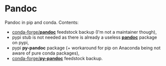 # Pandoc

Pandoc in pip and conda. Contents:

* [conda-forge/**pandoc**](https://github.com/conda-forge/pandoc-feedstock) feedstock backup (I'm not a maintainer though),
* pypi stub is not needed as there is already a useless [**pandoc**](https://pypi.org/project/pandoc/) package on pypi,
* pypi **py-pandoc** package (+ workaround for pip on Anaconda being not aware of pure conda packages), 
* [conda-forge/**py-pandoc**](https://github.com/conda-forge/py-pandoc-feedstock) feedstock backup.
